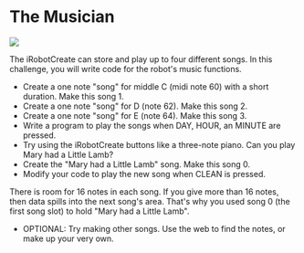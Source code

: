 # The Musician
  
![](https://github.com/topherCantrell/robots-iRobotCreate/blob/master/challenges/Musician/art/MusicianBadge.jpg)

The iRobotCreate can store and play up to four different songs. In this challenge, you will write code for
the robot's music functions.

  - Create a one note "song" for middle C (midi note 60) with a short duration. Make this song 1.
  - Create a one note "song" for D (note 62). Make this song 2.
  - Create a one note "song" for E (note 64). Make this song 3.
  - Write a program to play the songs when DAY, HOUR, an MINUTE are pressed.
  - Try using the iRobotCreate buttons like a three-note piano. Can you play Mary had a Little Lamb?
  - Create the "Mary had a Little Lamb" song. Make this song 0.
  - Modify your code to play the new song when CLEAN is pressed.
  
There is room for 16 notes in each song. If you give more than 16 notes, then data spills into the next song's area. That's why you used song 0 (the first song slot) to hold "Mary had a Little Lamb".

  - OPTIONAL: Try making other songs. Use the web to find the notes, or make up your very own.
